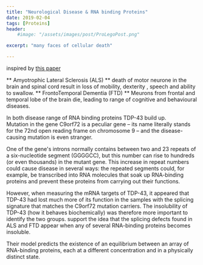 ```yaml
---
title: "Neurological Disease & RNA binding Proteins"
date: 2019-02-04
tags: [Proteins]
header:
    #image: "/assets/images/post/ProLegoPost.png"

excerpt: "many faces of cellular death"

---
```


inspired by [this paper](https://elifesciences.org/articles/40034#bib4)

** Amyotrophic Lateral Sclerosis (ALS) ** death of motor neurone in the brain and spinal cord result in loss of mobility,
 dexterity , speech and ability to swallow.
** FrontoTemporal Dementia (FTD) ** Meurons from frontal and temporal lobe of the brain die, leading to range of 
cognitive and behavioural diseases.

In both disease range of RNA binding proteins TDP-43 build up.  
Mutation in the gene C9orf72 is a peculiar gene – its name literally stands for the 72nd open reading frame on chromosome 9 – 
and the disease-causing mutation is even stranger.

One of the gene's introns normally contains between two and 23 repeats of a six-nucleotide segment (GGGGCC), 
but this number can rise to hundreds (or even thousands) in the mutant gene.
This increase in repeat numbers could cause disease in several ways:
 the repeated segments could, for example, be transcribed into RNA molecules that soak up 
 RNA-binding proteins and prevent these proteins from carrying out their functions.

However, when measuring the mRNA targets of TDP-43, it appeared that TDP-43 had lost much more of its function in
 the samples with the splicing signature that matches the C9orf72 mutation carriers. The insolubility of TDP-43 
 (how it behaves biochemically) was therefore more important to identify the two groups.
support the idea that the splicing defects found in ALS and FTD appear when any of several RNA-binding 
proteins becomes insoluble. 

Their model predicts the existence of an equilibrium between an array of RNA-binding proteins, 
each at a different concentration and in a physically distinct state.
